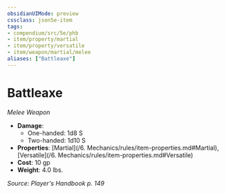 ```yaml
---
obsidianUIMode: preview
cssclass: json5e-item
tags:
- compendium/src/5e/phb
- item/property/martial
- item/property/versatile
- item/weapon/martial/melee
aliases: ["Battleaxe"]
---
```

# Battleaxe
*Melee Weapon*  

- **Damage**:
  - One-handed: 1d8 S
  - Two-handed: 1d10 S
- **Properties**: [Martial](/6. Mechanics/rules/item-properties.md#Martial), [Versatile](/6. Mechanics/rules/item-properties.md#Versatile)
- **Cost**: 10 gp
- **Weight**: 4.0 lbs.

*Source: Player's Handbook p. 149*